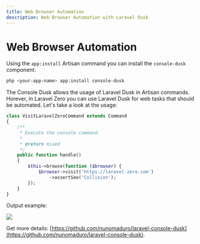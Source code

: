 ```yaml
---
title: Web Browser Automation
description: Web Browser Automation with Laravel Dusk
---
```


# Web Browser Automation

Using the `app:install` Artisan command you can install the `console-dusk` component:
```bash
php <your-app-name> app:install console-dusk
```

The Console Dusk allows the usage of Laravel Dusk in Artisan commands. Horever, in Laravel Zero
you can use Laravel Dusk for web tasks that should be automated. Let's take a look at the usage:
```php
class VisitLaravelZeroCommand extends Command
{
    /**
     * Execute the console command.
     *
     * @return mixed
     */
    public function handle()
    {
        $this->browse(function ($browser) {
            $browser->visit('https://laravel-zero.com')
                ->assertSee('Collision');
        });
    }
}
```

Output example:

<img src="https://github.com/nunomaduro/laravel-console-dusk/raw/master/docs/example.gif" class="md:w-4/5 md:mx-auto">

Get more details: [https://github.com/nunomaduro/laravel-console-dusk](https://github.com/nunomaduro/laravel-console-dusk).
